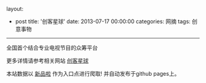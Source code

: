 layout: 
  - post 
title: '创客星球' 
date: 2013-07-17 00:00:00 
categories: 网摘 
tags: 创意事物 
---

全国首个结合专业电视节目的众筹平台  

更多详情请参考相关网站 [创客星球](http://www.themakers.cn)  

本站数据以 [新品啦](http://xinpinla.com/) 作为入口点进行爬取! 并自动发布于github pages上。  

